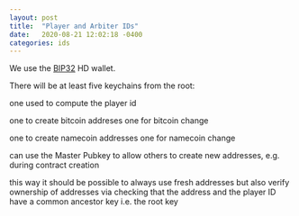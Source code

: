 ```yaml
---
layout: post
title:  "Player and Arbiter IDs"
date:   2020-08-21 12:02:18 -0400
categories: ids
---
```


We use the [BIP32](https://en.bitcoin.it/wiki/BIP_0032) HD wallet.

There will be at least five keychains from the root:

one used to compute the player id

one to create bitcoin addreses 
one for bitcoin change

one to create namecoin addresses
one for namecoin change

can use the Master Pubkey to allow others to create new addresses, e.g. during contract creation

this way it should be possible to always use fresh addresses but also verify ownership of addresses via checking that the address and the player ID have a common ancestor key i.e. the root key
